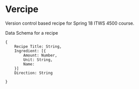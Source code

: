 # Vercipe
Version control based recipe for Spring 18 ITWS 4500 course.

Data Schema for a recipe
```
{
	Recipe Title: String,
	Ingredient: [{
		Amount: Number,
		Unit: String,
		Name:
	}]
	Direction: String

}

```